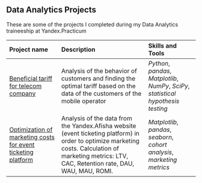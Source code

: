 ## Data Analytics Projects

These are some of the projects I completed during my Data Analytics traineeship at Yandex.Practicum

| Project name | Description | Skills and Tools | 
| :---------------------- | :---------------------- | :---------------------- |
| [Beneficial tariff for telecom company](beneficial_tariff_for_telecom_company) | Analysis of the behavior of customers and finding the optimal tariff based on the data of the customers of the mobile operator| *Python*, *pandas*, *Matplotlib*, *NumPy*, *SciPy*, *statistical hypothesis testing* |
| [Optimization of marketing costs for event ticketing platform](marketing_cost_analysis) | Analysis of the data from the Yandex.Afisha website (event ticketing platform) in order to optimize marketing costs. Calculation of marketing metrics: LTV, CAC, Retention rate, DAU, WAU, MAU, ROMI.| *Matplotlib*, *pandas*, *seaborn*, *cohort analysis*, *marketing metrics* |

